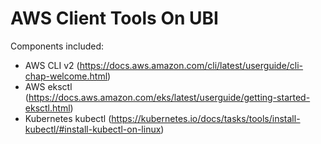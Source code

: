# AWS Client Tools On UBI
Components included:
- AWS CLI v2 (https://docs.aws.amazon.com/cli/latest/userguide/cli-chap-welcome.html)
- AWS eksctl (https://docs.aws.amazon.com/eks/latest/userguide/getting-started-eksctl.html)
- Kubernetes kubectl (https://kubernetes.io/docs/tasks/tools/install-kubectl/#install-kubectl-on-linux)